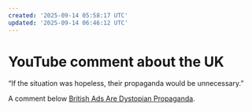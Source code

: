 ```yaml
---
created: '2025-09-14 05:58:17 UTC'
updated: '2025-09-14 06:46:12 UTC'
---
```


# YouTube comment about the UK

“If the situation was hopeless, their propaganda would be unnecessary.”

A comment below [British Ads Are Dystopian Propaganda](https://youtu.be/26mLdpZWwpY).

